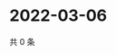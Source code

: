 # 2022-03-06

共 0 条

<!-- BEGIN WEIBO -->
<!-- 最后更新时间 Sun Mar 06 2022 21:17:19 GMT+0800 (China Standard Time) -->

<!-- END WEIBO -->
